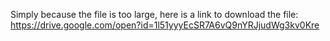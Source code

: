Simply because  the file is too large, here is a link to download the file: https://drive.google.com/open?id=1l51yyyEcSR7A6vQ9nYRJjudWg3kv0Kre
